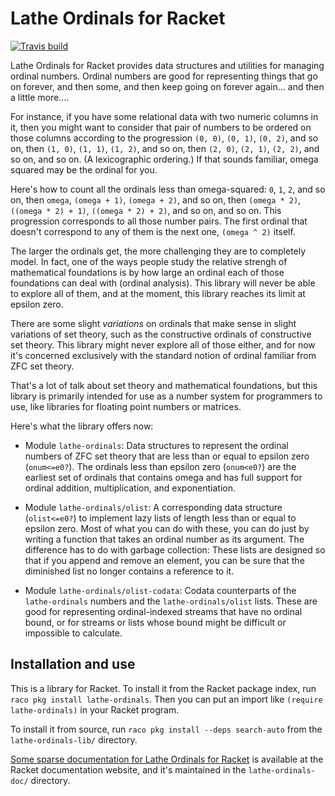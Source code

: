 # Lathe Ordinals for Racket

[![Travis build](https://travis-ci.org/lathe/lathe-ordinals-for-racket.svg?branch=main)](https://travis-ci.org/lathe/lathe-ordinals-for-racket)

Lathe Ordinals for Racket provides data structures and utilities for managing ordinal numbers. Ordinal numbers are good for representing things that go on forever, and then some, and then keep going on forever again... and then a little more....

For instance, if you have some relational data with two numeric columns in it, then you might want to consider that pair of numbers to be ordered on those columns according to the progression `(0, 0)`, `(0, 1)`, `(0, 2)`, and so on, then `(1, 0)`, `(1, 1)`, `(1, 2)`, and so on, then `(2, 0)`, `(2, 1)`, `(2, 2)`, and so on, and so on. (A lexicographic ordering.) If that sounds familiar, omega squared may be the ordinal for you.

Here's how to count all the ordinals less than omega-squared: `0`, `1`, `2`, and so on, then `omega`, `(omega + 1)`, `(omega + 2)`, and so on, then `(omega * 2)`, `((omega * 2) + 1)`, `((omega * 2) + 2)`, and so on, and so on. This progression corresponds to all those number pairs. The first ordinal that doesn't correspond to any of them is the next one, `(omega ^ 2)` itself.

The larger the ordinals get, the more challenging they are to completely model. In fact, one of the ways people study the relative strengh of mathematical foundations is by how large an ordinal each of those foundations can deal with (ordinal analysis). This library will never be able to explore all of them, and at the moment, this library reaches its limit at epsilon zero.

There are some slight _variations_ on ordinals that make sense in slight variations of set theory, such as the constructive ordinals of constructive set theory. This library might never explore all of those either, and for now it's concerned exclusively with the standard notion of ordinal familiar from ZFC set theory.

That's a lot of talk about set theory and mathematical foundations, but this library is primarily intended for use as a number system for programmers to use, like libraries for floating point numbers or matrices.

Here's what the library offers now:

* Module `lathe-ordinals`: Data structures to represent the ordinal numbers of ZFC set theory that are less than or equal to epsilon zero (`onum<=e0?`). The ordinals less than epsilon zero (`onum<e0?`) are the earliest set of ordinals that contains omega and has full support for ordinal addition, multiplication, and exponentiation.

* Module `lathe-ordinals/olist`: A corresponding data structure (`olist<=e0?`) to implement lazy lists of length less than or equal to epsilon zero. Most of what you can do with these, you can do just by writing a function that takes an ordinal number as its argument. The difference has to do with garbage collection: These lists are designed so that if you append and remove an element, you can be sure that the diminished list no longer contains a reference to it.

* Module `lathe-ordinals/olist-codata`: Codata counterparts of the `lathe-ordinals` numbers and the `lathe-ordinals/olist` lists. These are good for representing ordinal-indexed streams that have no ordinal bound, or for streams or lists whose bound might be difficult or impossible to calculate.


## Installation and use

This is a library for Racket. To install it from the Racket package index, run `raco pkg install lathe-ordinals`. Then you can put an import like `(require lathe-ordinals)` in your Racket program.

To install it from source, run `raco pkg install --deps search-auto` from the `lathe-ordinals-lib/` directory.

[Some sparse documentation for Lathe Ordinals for Racket](http://docs.racket-lang.org/lathe-ordinals/index.html) is available at the Racket documentation website, and it's maintained in the `lathe-ordinals-doc/` directory.
